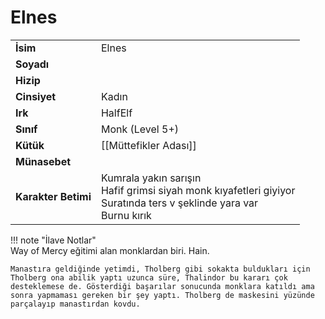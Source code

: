 # Elnes   
|  |  |  
|---|---|  
| **İsim** | Elnes |  
| **Soyadı** |  |  
| **Hizip** |  |  
| **Cinsiyet** | Kadın |  
| **Irk** | HalfElf |  
| **Sınıf** | Monk (Level 5+) |  
| **Kütük** | [[Müttefikler Adası]] |  
| **Münasebet** |  |  
| **Karakter Betimi** | Kumrala yakın sarışın<br>Hafif grimsi siyah monk kıyafetleri giyiyor<br>Suratında ters v şeklinde yara var<br>Burnu kırık |  
  
  
!!! note "İlave Notlar"  
	Way of Mercy eğitimi alan monklardan biri. Hain.  
	  
	Manastıra geldiğinde yetimdi, Tholberg gibi sokakta buldukları için Tholberg ona abilik yaptı uzunca süre, Thalindor bu kararı çok desteklemese de. Gösterdiği başarılar sonucunda monklara katıldı ama sonra yapmaması gereken bir şey yaptı. Tholberg de maskesini yüzünde parçalayıp manastırdan kovdu.  
